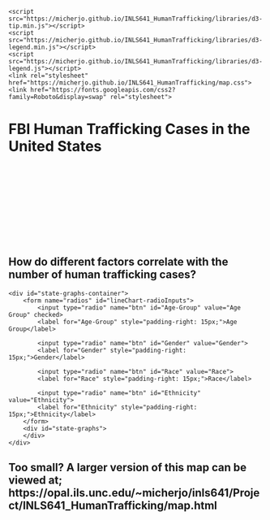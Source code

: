 
<head>
    <meta charset="UTF-8">
    <title>Human Trafficking in the US</title>
    <script src="https://micherjo.github.io/INLS641_HumanTrafficking/libraries/d3.v5.js"></script>
    <script src="https://micherjo.github.io/INLS641_HumanTrafficking/libraries/d3.v5.min.js"></script>
    <script src="https://micherjo.github.io/INLS641_HumanTrafficking/topojson@3"></script>
    <script src="https://micherjo.github.io/INLS641_HumanTrafficking/main.js"></script>
   
 
    <script src="https://micherjo.github.io/INLS641_HumanTrafficking/libraries/d3-tip.min.js"></script>
    <script src="https://micherjo.github.io/INLS641_HumanTrafficking/libraries/d3-legend.min.js"></script>
    <script src="https://micherjo.github.io/INLS641_HumanTrafficking/libraries/d3-legend.js"></script>
    <link rel="stylesheet" href="https://micherjo.github.io/INLS641_HumanTrafficking/map.css">
    <link href="https://fonts.googleapis.com/css2?family=Roboto&display=swap" rel="stylesheet">
</head>

<body>
<div id="mapdiv">
    <div class="heading">
        <h1>FBI Human Trafficking Cases in the United States</h1>
    </div>
    <svg id="mapsvg_pr">
        <defs>
            <pattern id="hash" patternUnits="userSpaceOnUse" patternTransform="rotate(45)" width="8" height="8" x="0" y="0">
                <g id="hash-g">
                    <path d="M 0 0 L 0 10"></path>
                </g>
            </pattern>
          </defs>
    </svg>
</div>

<div class="State-Comparisons">
    <h2>How do different factors correlate with the number of human trafficking cases?</h2>

    <div id="state-graphs-container">
        <form name="radios" id="lineChart-radioInputs">
            <input type="radio" name="btn" id="Age-Group" value="Age Group" checked>
            <label for="Age-Group" style="padding-right: 15px;">Age Group</label>

            <input type="radio" name="btn" id="Gender" value="Gender">
            <label for="Gender" style="padding-right: 15px;">Gender</label>

            <input type="radio" name="btn" id="Race" value="Race">
            <label for="Race" style="padding-right: 15px;">Race</label>

            <input type="radio" name="btn" id="Ethnicity" value="Ethnicity">
            <label for="Ethnicity" style="padding-right: 15px;">Ethnicity</label>
        </form>
        <div id="state-graphs">
        </div>
    </div>
</div>

<h2>  Too small?  A larger version of this map can be viewed at; https://opal.ils.unc.edu/~micherjo/inls641/Project/INLS641_HumanTrafficking/map.html </h2>
</body>



